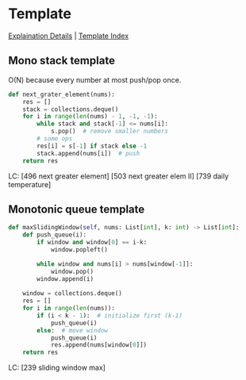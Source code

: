 # Template

[Explaination Details](./summary.md) | [Template Index](../template_list.md)

## Mono stack template

O(N) because every number at most push/pop once.

```python
def next_grater_element(nums):
    res = []
    stack = collections.deque()
    for i in range(len(nums) - 1, -1, -1):
        while stack and stack[-1] <= nums[i]:
            s.pop()  # remove smaller numbers
        # some ops
        res[i] = s[-1] if stack else -1
        stack.append(nums[i])  # push
    return res
```

LC: 
[496 next greater element]
[503 next greater elem II]
[739 daily temperature]

## Monotonic queue template

```python
def maxSlidingWindow(self, nums: List[int], k: int) -> List[int]:
    def push_queue(i):
        if window and window[0] == i-k:
            window.popleft()

        while window and nums[i] > nums[window[-1]]:
            window.pop()
        window.append(i)
        
    window = collections.deque()
    res = []
    for i in range(len(nums)):
        if (i < k - 1):  # initialize first (k-1)
            push_queue(i)
        else:  # move window
            push_queue(i)
            res.append(nums[window[0]])
    return res
```

LC:
[239 sliding window max]